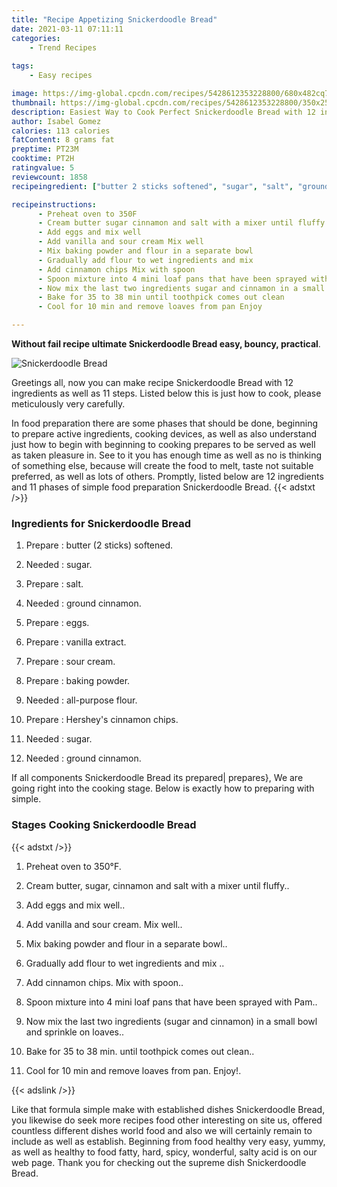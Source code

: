 ```yaml
---
title: "Recipe Appetizing Snickerdoodle Bread"
date: 2021-03-11 07:11:11
categories:
    - Trend Recipes
    
tags:
    - Easy recipes

image: https://img-global.cpcdn.com/recipes/5428612353228800/680x482cq70/snickerdoodle-bread-recipe-main-photo.jpg
thumbnail: https://img-global.cpcdn.com/recipes/5428612353228800/350x250cq70/snickerdoodle-bread-recipe-main-photo.jpg
description: Easiest Way to Cook Perfect Snickerdoodle Bread with 12 ingredients and 11 stages of easy cooking.
author: Isabel Gomez
calories: 113 calories
fatContent: 8 grams fat
preptime: PT23M
cooktime: PT2H
ratingvalue: 5
reviewcount: 1858
recipeingredient: ["butter 2 sticks softened", "sugar", "salt", "ground cinnamon", "eggs", "vanilla extract", "sour cream", "baking powder", "allpurpose flour", "Hersheys cinnamon chips", "sugar", "ground cinnamon"]

recipeinstructions: 
      - Preheat oven to 350F 
      - Cream butter sugar cinnamon and salt with a mixer until fluffy 
      - Add eggs and mix well 
      - Add vanilla and sour cream Mix well 
      - Mix baking powder and flour in a separate bowl 
      - Gradually add flour to wet ingredients and mix  
      - Add cinnamon chips Mix with spoon 
      - Spoon mixture into 4 mini loaf pans that have been sprayed with Pam 
      - Now mix the last two ingredients sugar and cinnamon in a small bowl and sprinkle on loaves 
      - Bake for 35 to 38 min until toothpick comes out clean 
      - Cool for 10 min and remove loaves from pan Enjoy

---
```




**Without fail recipe ultimate Snickerdoodle Bread easy, bouncy, practical**. 


![Snickerdoodle Bread](https://img-global.cpcdn.com/recipes/5428612353228800/680x482cq70/snickerdoodle-bread-recipe-main-photo.jpg "Snickerdoodle Bread")




Greetings all, now you can make recipe Snickerdoodle Bread with 12 ingredients as well as 11 steps. Listed below this is just how to cook, please meticulously very carefully.

In food preparation there are some phases that should be done, beginning to prepare active ingredients, cooking devices, as well as also understand just how to begin with beginning to cooking prepares to be served as well as taken pleasure in. See to it you has enough time as well as no is thinking of something else, because will create the food to melt, taste not suitable preferred, as well as lots of others. Promptly, listed below are 12 ingredients and 11 phases of simple food preparation Snickerdoodle Bread.
{{< adstxt />}}

### Ingredients for Snickerdoodle Bread


1. Prepare  : butter (2 sticks) softened.

1. Needed  : sugar.

1. Prepare  : salt.

1. Needed  : ground cinnamon.

1. Prepare  : eggs.

1. Prepare  : vanilla extract.

1. Prepare  : sour cream.

1. Prepare  : baking powder.

1. Needed  : all-purpose flour.

1. Prepare  : Hershey&#39;s cinnamon chips.

1. Needed  : sugar.

1. Needed  : ground cinnamon.



If all components Snickerdoodle Bread its prepared| prepares}, We are going right into the cooking stage. Below is exactly how to preparing with simple.

### Stages Cooking Snickerdoodle Bread

{{< adstxt />}}


1. Preheat oven to 350°F.



1. Cream butter, sugar, cinnamon and salt with a mixer until fluffy..



1. Add eggs and mix well..



1. Add vanilla and sour cream. Mix well..



1. Mix baking powder and flour in a separate bowl..



1. Gradually add flour to wet ingredients and mix ..



1. Add cinnamon chips. Mix with spoon..



1. Spoon mixture into 4 mini loaf pans that have been sprayed with Pam..



1. Now mix the last two ingredients (sugar and cinnamon) in a small bowl and sprinkle on loaves..



1. Bake for 35 to 38 min. until toothpick comes out clean..



1. Cool for 10 min and remove loaves from pan. Enjoy!.





{{< adslink />}}

Like that formula simple make with established dishes Snickerdoodle Bread, you likewise do seek more recipes food other interesting on site us, offered countless different dishes world food and also we will certainly remain to include as well as establish. Beginning from food healthy very easy, yummy, as well as healthy to food fatty, hard, spicy, wonderful, salty acid is on our web page. Thank you for checking out the supreme dish Snickerdoodle Bread.
